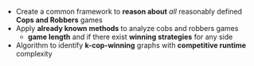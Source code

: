 
- Create a common framework to **reason about** _all_ reasonably defined **Cops and Robbers** games
- Apply **already known methods** to analyze cobs and robbers games
  - **game length** and if there exist **winning strategies** for any side
- Algorithm to identify **k-cop-winning** graphs with **competitive runtime** complexity
